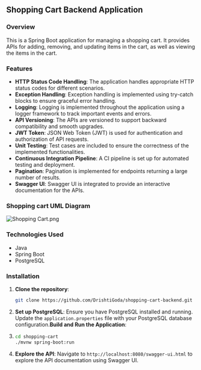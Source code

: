 ## Shopping Cart Backend Application


### Overview
This is a Spring Boot application for managing a shopping cart. It provides APIs for adding, removing, and updating items in the cart, as well as viewing the items in the cart.

### Features

- **HTTP Status Code Handling**: The application handles appropriate HTTP status codes for different scenarios.
- **Exception Handling**: Exception handling is implemented using try-catch blocks to ensure graceful error handling.
- **Logging**: Logging is implemented throughout the application using a logger framework to track important events and errors.
- **API Versioning**: The APIs are versioned to support backward compatibility and smooth upgrades.
- **JWT Token**: JSON Web Token (JWT) is used for authentication and authorization of API requests.
- **Unit Testing**: Test cases are included to ensure the correctness of the implemented functionalities.
- **Continuous Integration Pipeline**: A CI pipeline is set up for automated testing and deployment.
- **Pagination**: Pagination is implemented for endpoints returning a large number of results.
- **Swagger UI**: Swagger UI is integrated to provide an interactive documentation for the APIs.

### Shopping cart UML Diagram
![Shopping Cart.png](..%2F..%2F..%2F..%2FUsers%2Fdrishti%2FDownloads%2FShopping%20Cart.png)

### Technologies Used
- Java 
- Spring Boot
- PostgreSQL

### Installation

1. **Clone the repository**:
    ```bash
    git clone https://github.com/DrishtiGoda/shopping-cart-backend.git
    ```
2. **Set up PostgreSQL**: Ensure you have PostgreSQL installed and running. Update the `application.properties` file with your PostgreSQL database configuration.**Build and Run the Application**:
3. 
    ```bash
    cd shopping-cart
    ./mvnw spring-boot:run
    ```
4. **Explore the API**: Navigate to `http://localhost:8080/swagger-ui.html` to explore the API documentation using Swagger UI.

